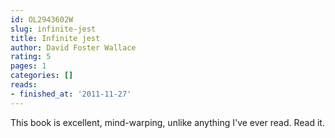 ```yaml
---
id: OL2943602W
slug: infinite-jest
title: Infinite jest
author: David Foster Wallace
rating: 5
pages: 1
categories: []
reads:
- finished_at: '2011-11-27'
---
```

This book is excellent, mind-warping, unlike anything I've ever read. Read it.
